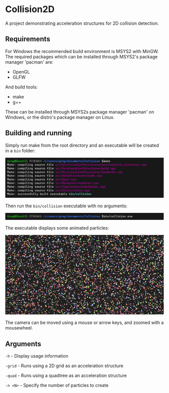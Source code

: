 # Collision2D
A project demonstrating acceleration structures for 2D collision detection.

## Requirements
For Windows the recommended build environment is MSYS2 with MinGW. 
The required packages which can be installed through MSYS2's package manager 'pacman' are:
- OpenGL
- GLFW

And build tools:
- make
- g++

These can be installed through MSYS2s package manager 'pacman' on Windows, or the distro's package manager on Linux.

## Building and running

Simply run make from the root directory and an executable will be created in a `bin` folder:

![Building](resources/Collision2D_building.png)

Then run the `bin/collision` executable with no arguments:

![Building](resources/Collision2D_launching.png)

The executable displays some animated particles:

![Running](resources/Collision2D_running.png)

The camera can be moved using a mouse or arrow keys, and zoomed with a mousewheel.

## Arguments

`-h` - Display usage information

`-grid` - Runs using a 2D grid as an acceleration structure

`-quad` - Runs using a quadtree as an acceleration structure 

`-n <N>` - Specify the number of particles to create 
